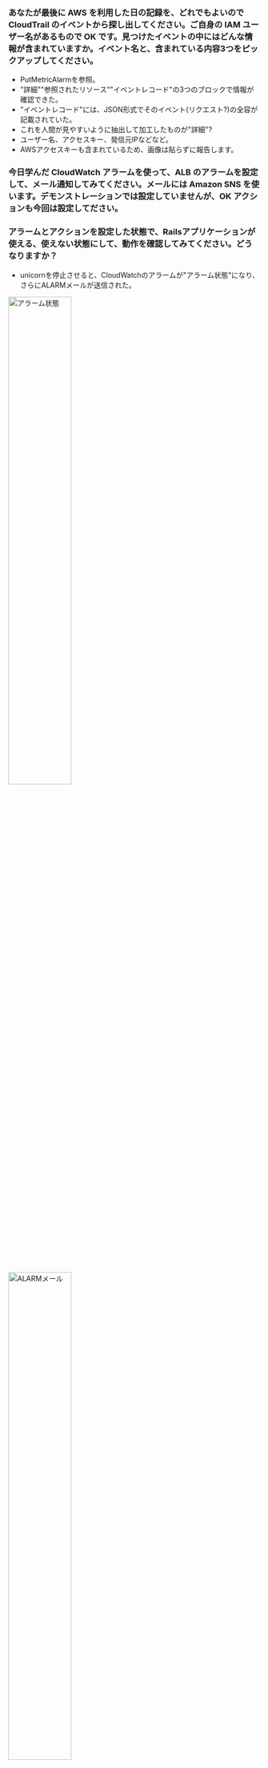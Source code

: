 ### あなたが最後に AWS を利用した日の記録を、どれでもよいので CloudTrail のイベントから探し出してください。ご自身の IAM ユーザー名があるもので OK です。見つけたイベントの中にはどんな情報が含まれていますか。イベント名と、含まれている内容3つをピックアップしてください。
* PutMetricAlarmを参照。
* "詳細""参照されたリソース""イベントレコード"の3つのブロックで情報が確認できた。
* "イベントレコード"には、JSON形式でそのイベント(リクエスト?)の全容が記載されていた。
* これを人間が見やすいように抽出して加工したものが"詳細"?
* ユーザー名、アクセスキー、発信元IPなどなど。
* AWSアクセスキーも含まれているため、画像は貼らずに報告します。

### 今日学んだ CloudWatch アラームを使って、ALB のアラームを設定して、メール通知してみてください。メールには Amazon SNS を使います。デモンストレーションでは設定していませんが、OK アクションも今回は設定してださい。
### アラームとアクションを設定した状態で、Railsアプリケーションが使える、使えない状態にして、動作を確認してみてください。どうなりますか？
 - unicornを停止させると、CloudWatchのアラームが"アラーム状態"になり、さらにALARMメールが送信された。
<img width=50% alt="アラーム状態" src="https://user-images.githubusercontent.com/75251188/173231841-eb2c601f-c03e-4d1e-84f6-85ae95f67f74.png">
<img width=50% alt="ALARMメール" src="https://user-images.githubusercontent.com/75251188/173231848-5b3f4330-3c65-4571-ab10-ccd54669ec10.png">

 - unicornを再起動すると、CloudWatchのアラームが"OK"になり、OKメールが送信された。
<img width=50% alt="OKになった" src="https://user-images.githubusercontent.com/75251188/173231869-b6cac2e0-32e1-434e-9218-a2f984899c4e.png">
<img width=50% alt="OKアクションにより送信されたメール" src="https://user-images.githubusercontent.com/75251188/173231873-a0e3aecf-3805-4529-a40b-d62b40444e3c.png">

### AWS 利用料の見積を作成してください。今日までに作成したリソースの内容を見積もってください。できたものは URL を共有してください。
* https://calculator.aws/#/estimate?id=4cf63f5352db28f2be143b63704d312d4808feb3
* EC2とRDSのコストが大きい。特にRDSは、データサイズがダイレクトに料金に響くことが分かった。
* 前回の課題でも感じたが、無力枠がないとELBの固定費が痛い。なので普段は削除しています(笑)

### マネジメントコンソールから、現在の利用料を確認して教えてください。
 <img width=50% alt="今月の利用料" src="https://user-images.githubusercontent.com/75251188/173231061-8f507a62-9d06-47fb-83c2-e7bf3f13f57e.png">

### 先月の請求情報から、EC2 の料金がいくらか確認してください。
<img width=50% alt="先月の利用料" src="https://user-images.githubusercontent.com/75251188/173231078-4b9f37cc-70c6-4cef-8ad8-7f3869bb31ff.png">

### 無料利用枠で収まっていますか？ free tier が無料を意味します。
* 無料枠はないです！（切に欲しいです）

### 余談
* ELBの固定費がエグいので、普段は削除し、課題等で必要な時だけ作成するようにしているのですが、つい油断してセキュリティグループの設定を忘れてハマります。
(デフォルトでインバウンドは全拒否なので、繋がらなくて「あれ？」ってなる)
